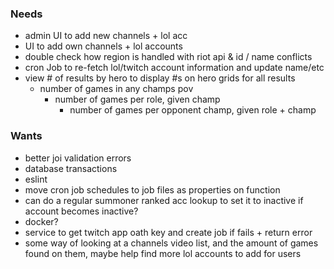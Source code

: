 ### Needs
- admin UI to add new channels + lol acc
- UI to add own channels + lol accounts
- double check how region is handled with riot api & id / name conflicts
- cron Job to re-fetch lol/twitch account information and update name/etc
- view # of results by hero to display #s on hero grids for all results
  - number of games in any champs pov
    - number of games per role, given champ
      - number of games per opponent champ, given role + champ
      
### Wants
- better joi validation errors
- database transactions
- eslint
- move cron job schedules to job files as properties on function
- can do a regular summoner ranked acc lookup to set it to inactive if account becomes inactive?
- docker?
- service to get twitch app oath key and create job if fails + return error
- some way of looking at a channels video list, and the amount of games found on them, maybe help find more lol accounts to add for users